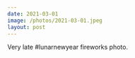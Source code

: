 ```yaml
---
date: 2021-03-01
image: /photos/2021-03-01.jpeg
layout: post
---
```


Very late #lunarnewyear fireworks photo.
